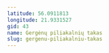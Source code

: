 ```yaml
---
latitude: 56.0911813
longitude: 21.9331527
gid: 43
name: Gergėnų piliakalnių takas
slug: gergenu-piliakalniu-takas
---
```


